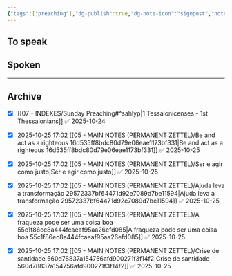 ```yaml
---
{"tags":["preaching"],"dg-publish":true,"dg-note-icon":"signpost","noteIcon":"signpost","kanban-plugin":"board","permalink":"/07-indexes/sunday-preaching/","dgPassFrontmatter":true,"created":"2025-10-16T10:27:14.740+01:00","updated":"2025-10-25T17:04:15.810+01:00"}
---
```



## To speak



## Spoken



***

## Archive

- [x] [[07 - INDEXES/Sunday Preaching#^sahlyp\|1 Tessalonicenses - 1st Thessalonians]] ✅ 2025-10-24
- [x] 2025-10-25 17:02 [[05 - MAIN NOTES (PERMANENT ZETTEL)/Be and act as a righteous 16d535ff8bdc80d79e06eae1173bf331\|Be and act as a righteous 16d535ff8bdc80d79e06eae1173bf331]] ✅ 2025-10-25
- [x] 2025-10-25 17:02 [[05 - MAIN NOTES (PERMANENT ZETTEL)/Ser e agir como justo\|Ser e agir como justo]] ✅ 2025-10-25
- [x] 2025-10-25 17:02 [[05 - MAIN NOTES (PERMANENT ZETTEL)/Ajuda leva a transformação 29572337bf64471d92e7089d7be11594\|Ajuda leva a transformação 29572337bf64471d92e7089d7be11594]] ✅ 2025-10-25
- [x] 2025-10-25 17:02 [[05 - MAIN NOTES (PERMANENT ZETTEL)/A fraqueza pode ser uma coisa boa 55c1f86ec8a444fcaeaf95aa26efd085\|A fraqueza pode ser uma coisa boa 55c1f86ec8a444fcaeaf95aa26efd085]] ✅ 2025-10-25
- [x] 2025-10-25 17:02 [[05 - MAIN NOTES (PERMANENT ZETTEL)/Crise de santidade 560d78837a154756afd900271f3f14f2\|Crise de santidade 560d78837a154756afd900271f3f14f2]] ✅ 2025-10-25

